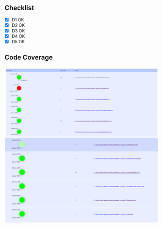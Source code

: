 ## Checklist
- [x] D1 OK
- [x] D2 OK
- [x] D3 OK
- [x] D4 OK
- [x] D5 OK

## Code Coverage

![coverage1](./mission2/coverage1.png)
![coverage2](./mission2/coverage2.png)